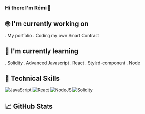 ### **Hi there I'm Rémi** 👋


## 🤓  **I'm currently working on**

. My portfolio
. Coding my own Smart Contract

## 🌱  **I'm currently learning**

. Solidity 
. Advanced Javascript
. React 
. Styled-component
. Node 


## 🌱  **Technical Skills**

![JavaScript](https://img.shields.io/badge/javascript-%23323330.svg?style=for-the-badge&logo=javascript&logoColor=%23F7DF1E)
![React](https://img.shields.io/badge/react-%2320232a.svg?style=for-the-badge&logo=react&logoColor=%2361DAFB)
![NodeJS](https://img.shields.io/badge/node.js-6DA55F?style=for-the-badge&logo=node.js&logoColor=white)
![Solidity](https://img.shields.io/badge/Solidity-%23363636.svg?style=for-the-badge&logo=solidity&logoColor=white)


## 📈  **GitHub Stats**


